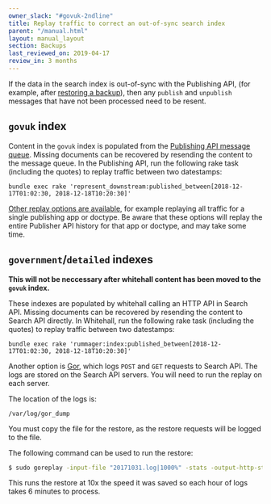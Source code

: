 ```yaml
---
owner_slack: "#govuk-2ndline"
title: Replay traffic to correct an out-of-sync search index
parent: "/manual.html"
layout: manual_layout
section: Backups
last_reviewed_on: 2019-04-17
review_in: 3 months
---
```


If the data in the search index is out-of-sync with the Publishing API,
(for example, after [restoring a backup][restore-backups]), then any `publish`
and `unpublish` messages that have not been processed need to be resent.

## `govuk` index

Content in the `govuk` index is populated from the [Publishing API message queue][queue].
Missing documents can be recovered by resending the content to the message queue. In the
Publishing API, run the following rake task (including the quotes) to replay traffic between
two datestamps:

    bundle exec rake 'represent_downstream:published_between[2018-12-17T01:02:30, 2018-12-18T10:20:30]'

[Other replay options are available](https://github.com/alphagov/publishing-api/blob/master/lib/tasks/represent_downstream.rake), for example replaying all traffic for a single publishing app or doctype.
Be aware that these options will replay the entire Publisher API history for that app or doctype, and may take some time.

## `government`/`detailed` indexes

**This will not be neccessary after whitehall content has been moved to the
`govuk` index.**

These indexes are populated by whitehall calling an HTTP API in Search API.
Missing documents can be recovered by resending the content to Search API directly. In
Whitehall, run the following rake task (including the quotes) to replay traffic between
two datestamps:

    bundle exec rake 'rummager:index:published_between[2018-12-17T01:02:30, 2018-12-18T10:20:30]'

Another option is [Gor][gor], which logs  `POST` and `GET` requests to Search API.
The logs are stored on the Search API servers. You will need to run the replay on
each server.

The location of the logs is:

```
/var/log/gor_dump
```

You must copy the file for the restore, as the restore requests
will be logged to the file.

The following command can be used to run the restore:

```bash
$ sudo goreplay -input-file "20171031.log|1000%" -stats -output-http-stats -output-http "http://localhost:3233/|6000%" -verbose
```

This runs the restore at 10x the speed it was saved so each hour of logs takes
6 minutes to process.

[restore-backups]: https://docs.publishing.service.gov.uk/manual/elasticsearch-dumps.html
[queue]: https://github.com/alphagov/search-api/blob/master/doc/new-indexing-process.md
[gor]: https://github.com/buger/goreplay
